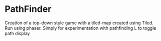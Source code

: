 # PathFinder
Creation of a top-down style game with a tiled-map created using Tiled. Run using phaser. Simply for experimentation with pathfinding
L to toggle path display
